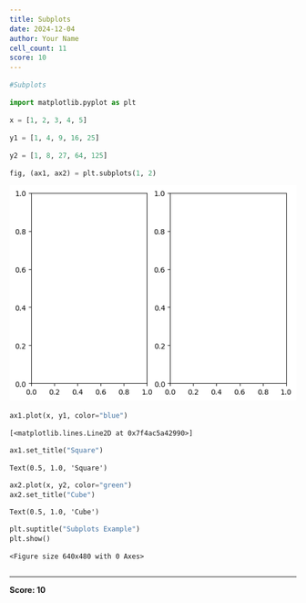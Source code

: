 ```yaml
---
title: Subplots
date: 2024-12-04
author: Your Name
cell_count: 11
score: 10
---
```


```python
#Subplots
```


```python
import matplotlib.pyplot as plt
```


```python
x = [1, 2, 3, 4, 5]
```


```python
y1 = [1, 4, 9, 16, 25]
```


```python
y2 = [1, 8, 27, 64, 125]
```


```python
fig, (ax1, ax2) = plt.subplots(1, 2)
```


    
![png](Subplots_files/Subplots_5_0.png)
    



```python
ax1.plot(x, y1, color="blue")
```




    [<matplotlib.lines.Line2D at 0x7f4ac5a42990>]




```python
ax1.set_title("Square")
```




    Text(0.5, 1.0, 'Square')




```python
ax2.plot(x, y2, color="green")
ax2.set_title("Cube")
```




    Text(0.5, 1.0, 'Cube')




```python
plt.suptitle("Subplots Example")
plt.show()
```


    <Figure size 640x480 with 0 Axes>



```python

```


---
**Score: 10**
